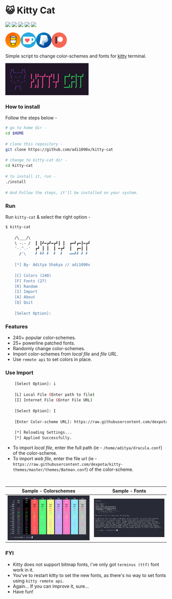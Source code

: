 <!-- Links -->
[bmac]: https://www.buymeacoffee.com/adi1090x
[ko-fi]: https://ko-fi.com/adi1090x
[paypal]: https://www.paypal.com/cgi-bin/webscr?cmd=_s-xclick&hosted_button_id=U3VK2SSVQWAPN
[patreon]: https://www.patreon.com/adi1090x

# 😺 Kitty Cat

<p align="left">
  <img src="https://img.shields.io/badge/Maintained%3F-Yes-green?style=for-the-badge">
  <img src="https://img.shields.io/github/license/adi1090x/kitty-cat?style=for-the-badge">
  <img src="https://img.shields.io/github/stars/adi1090x/kitty-cat?style=for-the-badge">
  <img src="https://img.shields.io/github/forks/adi1090x/kitty-cat?color=teal&style=for-the-badge">
  <img src="https://img.shields.io/github/issues/adi1090x/kitty-cat?color=violet&style=for-the-badge">
</p>

[<img align="left" alt="adi1090x | Twitter" width="48px" src="https://raw.githubusercontent.com/adi1090x/files/master/other/1.png" />][bmac]
[<img align="left" alt="adi1090x | Reddit" width="48px" src="https://raw.githubusercontent.com/adi1090x/files/master/other/2.png" />][ko-fi]
[<img align="left" alt="adi1090x | Github" width="48px" src="https://raw.githubusercontent.com/adi1090x/files/master/other/3.png" />][paypal]
[<img align="left" alt="adi1090x | Instagram" width="48px" src="https://raw.githubusercontent.com/adi1090x/files/master/other/4.png" />][patreon]

<br />
<br />
<br />

Simple script to change color-schemes and fonts for [kitty](https://github.com/kovidgoyal/kitty) terminal.

![gif](images/main.gif) <br />

### How to install

Follow the steps below - 

```bash
# go to home dir - 
cd $HOME

# clone this repository - 
git clone https://github.com/adi1090x/kitty-cat

# change to kitty-cat dir -
cd kitty-cat

# to install it, run -
./install

# And Follow the steps, it'll be installed on your system.
```

### Run

Run `kitty-cat` & select the right option -

```bash
$ kitty-cat

    /\___/\ 			         
    \ -.- /  ┃ ┃┛━┏┛━┏┛┃ ┃  ┏━┛┏━┃━┏┛  
    '-.^.-'  ┏┛ ┃ ┃  ┃ ━┏┛  ┃  ┏━┃ ┃   
      /'\    ┛ ┛┛ ┛  ┛  ┛   ━━┛┛ ┛ ┛   

    [*] By- Aditya Shakya // adi1090x

    [C] Colors (240)
    [F] Fonts (27)
    [R] Random
    [I] Import
    [A] About
    [Q] Quit
    
    [Select Option]: 
```

### Features

+ 240+ popular color-schemes.
+ 25+ powerline patched fonts.
+ Randomly change color-schemes.
+ Import color-schemes from *local file* and *file URL*.
+ Use `remote api` to set colors in place.

### Use Import
```bash
    [Select Option]: i

    [L] Local File (Enter path to file)
    [I] Internet File (Enter File URL)

    [Select Option]: I

    [Enter Color-scheme URL]: https://raw.githubusercontent.com/dexpota/kitty-themes/master/themes/Batman.conf

    [*] Reloading Settings...
    [*] Applied Successfully.
```

+ To import *local file*, enter the full path (ie - `/home/aditya/dracula.conf`) of the color-scheme.
+ To import *web file*, enter the file url (ie - `https://raw.githubusercontent.com/dexpota/kitty-themes/master/themes/Batman.conf`) of the color-scheme.
<br />

|Sample - Colorschemes|Sample - Fonts|
|--|--|
|![img](images/colors.gif)|![img](images/fonts.gif)|

### FYI
+ Kitty does not support bitmap fonts, i've only got `terminus (ttf)` font work in it.
+ You've to restart kitty to set the new fonts, as there's no way to set fonts using `kitty remote api`.
+ Again... If you can improve it, sure...
+ Have fun!
